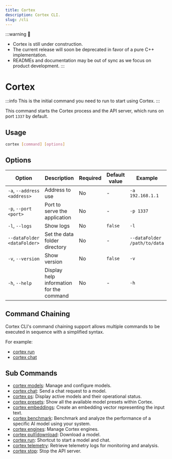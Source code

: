 ```yaml
---
title: Cortex
description: Cortex CLI.
slug: /cli
---
```


:::warning
🚧
- Cortex is still under construction.
- The current release will soon be deprecated in favor of a pure C++ implementation.
- READMEs and documentation may be out of sync as we focus on product development.
:::

# Cortex
:::info
This is the initial command you need to run to start using Cortex.
:::

This command starts the Cortex process and the API server, which runs on port `1337` by default.

## Usage

```bash
cortex [command] [options]
```

## Options

| Option                       | Description                               | Required | Default value | Example                       |
| ---------------------------- | ----------------------------------------- | -------- | ------------- | ----------------------------- |
| `-a`, `--address <address>`  | Address to use                            | No       | -             | `-a 192.168.1.1`              |
| `-p`, `--port <port>`        | Port to serve the application             | No       | -             | `-p 1337`                     |
| `-l`, `--logs`               | Show logs                                 | No       | `false`       | `-l`                          |
| `--dataFolder <dataFolder>`  | Set the data folder directory             | No       | -             | `--dataFolder /path/to/data`  |
| `-v`, `--version`            | Show version                              | No       | `false`       | `-v`                          |
| `-h`, `--help`               | Display help information for the command  | No       | -             | `-h`                          |


## Command Chaining
Cortex CLI's command chaining support allows multiple commands to be executed in sequence with a simplified syntax.

For example:

- [cortex run](/docs/cli/run)
- [cortex chat](/docs/cli/chat)

## Sub Commands

- [cortex models](/docs/cli/models): Manage and configure models.
- [cortex chat](/docs/cli/chat): Send a chat request to a model.
- [cortex ps](/docs/cli/ps): Display active models and their operational status.
- [cortex presets](/docs/cli/presets): Show all the available model presets within Cortex.
- [cortex embeddings](/docs/cli/embeddings): Create an embedding vector representing the input text.
- [cortex benchmark](/docs/cli/benchmark): Benchmark and analyze the performance of a specific AI model using your system.
- [cortex engines](/docs/cli/engines): Manage Cortex engines.
- [cortex pull|download](/docs/cli/pull): Download a model.
- [cortex run](/docs/cli/run): Shortcut to start a model and chat.
- [cortex telemetry](/docs/cli/telemetry): Retrieve telemetry logs for monitoring and analysis.
- [cortex stop](/docs/cli/stop): Stop the API server.
